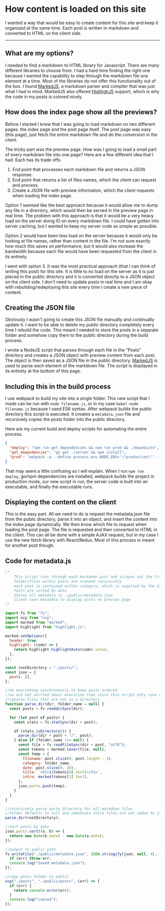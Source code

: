# How content is loaded on this site

I wanted a way that would be easy to create content for this site and keep it organized at the same time. Each post is written in markdown and converted to HTML on the client side.

---

## What are my options?

I needed to find a markdown to HTML library for Javascript. There are many different libraries to choose from. I had a hard time finding the right one because I wanted the capability to step through the markdown file one element at a time. Most of the libraries do not offer this functionality out of the box. I found [MarkedJS](https://github.com/chjj/marked), a markdown parser and compiler that was just what I had in mind. MarkedJS also offered [HighlighJS](https://highlightjs.org/) support, which is why the code in my posts is colored nicely.

## How does the index page show all the previews?

Before I started I knew that I was going to load markdown on two different pages: the index page and the post page itself. The post page was easy (this page), just fetch the entire markdown file and do the conversion in the client.

The tricky part was the preview page. How was I going to load a small part of every markdown file into one page? Here are a few different idea that I had. Each has its trade offs.

1. End point that processes each markdown file and returns a JSON response.
2. End point that returns a list of files names, which the client can request and process.
3. Create a JSON file with preview information, which the client requests when loading the index page.

Option 1 seemed like the best approach because it would allow me to dump any file in a directory, which would then be served in the preview page in real time. The problem with this approach is that it would be a very heavy load on the server doing IO on every markdown file. I could have gotten into server caching, but I wanted to keep my server code as simple as possible.

Option 2 would have been less load on the server because it would only be looking at file names, rather than content in the file. I'm not sure exactly how much this saves on performance, but it would also increase the bandwidth because each file would have been requested from the client in its entirety.

I went with option 3. It was the most practical approach (that I can think of writing this post) for this site. It is little to no load on the server as it is just placed in the public directory and it is converted directly to a JSON object on the client side. I don't need to update posts in real time and I am okay with rebuilding/redeploying this site every time I create a new piece of content.

## Creating the JSON file

Obviously I wasn't going to create this JSON file manually and continually update it. I want to be able to delete my public directory completely every time I rebuild the code. This meant I needed to store the posts in a separate folder and somehow copy them to the public directory during the build process.

I wrote a NodeJS script that parses through each file in the "Posts" directory and creates a JSON object with preview content from each post. The object is then saved as a JSON file in the public directory. [MarkedJS](https://github.com/chjj/marked) is used to parse each element of the markdown file. The script is displayed in its entirety at the bottom of this page.

## Including this in the build process

I use webpack to build my site into a single folder. This new script that I made can be run with `node filename.js`, or in my case `babel-node filename.js` because I used ES6 syntax. After webpack builds the public directory this script is executed. It creates a `metadata.json` file and recursively copies the posts folder into the public directory.

Here are my current build and deploy scripts for automating the entire process.

```json
{
  "deploy": "npm run get_dependencies && npm run prod && ./mywebsite",
  "get_dependencies": "go get ./server && npm install",
  "prod": "webpack -p --define process.env.NODE_ENV='\"production\"' --progress --colors && babel-node metadata.js && go build ./server/mywebsite.go"
}
```

That may seem a little confusing so I will explain. When I run `npm run deploy`, go/npm dependencies are installed, webpack builds the project in production mode, our new script in run, the server code is built into an executable, and finally the executable runs.

## Displaying the content on the client

This is the easy part. All we need to do is request the metadata.json file from the public directory, parse it into an object, and insert the content into the index page dynamically. We then know which file to request when loading the post page. The file is requested and then converted to HTML in the client. This can all be done with a simple AJAX request, but in my case I use the new fetch library with React/Redux. Most of this process is meant for another post though.

## Code for metadata.js

```javascript
/*
    This script runs through each markdown post and scrapes out the title and intro.
    folder/files within posts are scanned recursively
    each post is contained within category, which is supplied by the direct parent folder
    Posts are sorted by date
    Stores all metadata in ./public/metadata.json
    Client uses metadata to display posts on preview page
*/

import fs from "fs";
import ncp from "ncp";
import marked from "marked";
import highlight from "highlight.js";

marked.setOptions({
  header: true,
  highlight: (code) => {
    return highlight.highlightAuto(code).value;
  },
});

const rootDirectory = "./posts/";
const json = {
  posts: [],
};

//do everything synchronously to keep posts ordered
//we are not worried about execution time since this script only runs once when building
//ignores files that are not in a directory
function parse_dir(dir, folder_name = null) {
  const posts = fs.readdirSync(dir);

  for (let post of posts) {
    const stats = fs.statSync(dir + post);

    if (stats.isDirectory()) {
      parse_dir(dir + post + "/", post);
    } else if (folder_name !== null) {
      const file = fs.readFileSync(dir + post, "utf8");
      const tokens = marked.lexer(file, null);
      const temp = {
        filename: post.slice(0, post.length - 3),
        category: folder_name,
        date: post.slice(0, 10),
        title: `<h1>${tokens[0].text}</h1>`,
        intro: marked(tokens[1].text),
      };
      json.posts.push(temp);
    }
  }
}

//recursively parse posts directory for all markdown files
//folder defaults to null and immediate child files are not added to json
parse_dir(rootDirectory);

//sort posts by date
json.posts.sort((a, b) => {
  return new Date(b.date) - new Date(a.date);
});

//output to public path
fs.writeFile("./public/metadata.json", JSON.stringify(json, null, 4), (err) => {
  if (err) throw err;
  console.log("Saved metadata.json");
});

//copy posts folder to public
ncp("./posts", "./public/posts", (err) => {
  if (err) {
    return console.error(err);
  }
  console.log("copied");
});
```
